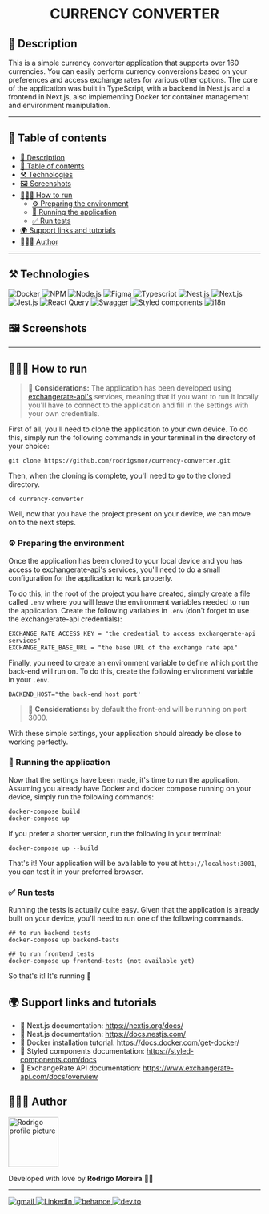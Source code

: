 <h1 align="center"> CURRENCY CONVERTER </h1>

## 📖 Description

This is a simple currency converter application that supports over 160 currencies. You can easily perform currency conversions based on your preferences and access exchange rates for various other options. The core of the application was built in TypeScript, with a backend in Nest.js and a frontend in Next.js, also implementing Docker for container management and environment manipulation.

---

## 📜 Table of contents

- [📖 Description](#-description)
- [📜 Table of contents](#-table-of-contents)
- [⚒️ Technologies](#️-technologies)
- [🖼️ Screenshots](#️-screenshots)
- [🏃🏽‍♂️ How to run](#️-how-to-run)
  - [⚙️ Preparing the environment](#️-preparing-the-environment)
  - [🚀 Running the application](#-running-the-application)
  - [✅ Run tests](#-run-tests)
- [🌍  Support links and tutorials](#--support-links-and-tutorials)
- [👨🏽‍🦱 Author](#-author)

---

## ⚒️ Technologies

<div>
  <img src="https://img.shields.io/badge/docker-%230db7ed.svg?style=for-the-badge&logo=docker&logoColor=white" alt="Docker"/>
  <img src="https://img.shields.io/badge/NPM-%23CB3837.svg?style=for-the-badge&logo=npm&logoColor=white" alt="NPM" />
  <img src="https://img.shields.io/badge/node.js-6DA55F?style=for-the-badge&logo=node.js&logoColor=white" alt="Node.js" />
  <img src="https://img.shields.io/badge/figma-%23F24E1E.svg?style=for-the-badge&logo=figma&logoColor=white" alt="Figma" />
  <img src="https://img.shields.io/badge/typescript-%23007ACC.svg?style=for-the-badge&logo=typescript&logoColor=white" alt="Typescript" />
  <img src="https://img.shields.io/badge/nestjs-%23E0234E.svg?style=for-the-badge&logo=nestjs&logoColor=white" alt="Nest.js" />
  <img src="https://img.shields.io/badge/Next-black?style=for-the-badge&logo=next.js&logoColor=white" alt="Next.js" />
  <img src="https://img.shields.io/badge/-jest-%23C21325?style=for-the-badge&logo=jest&logoColor=white" alt="Jest.js" />
  <img src="https://img.shields.io/badge/-React%20Query-FF4154?style=for-the-badge&logo=react%20query&logoColor=white" alt="React Query" />
  <img src="https://img.shields.io/badge/-Swagger-%23Clojure?style=for-the-badge&logo=swagger&logoColor=white" alt="Swagger" />
  <img src="https://img.shields.io/badge/styled--components-DB7093?style=for-the-badge&logo=styled-components&logoColor=white" alt="Styled components" />
  <img src="https://img.shields.io/badge/i18n-0781b5?style=for-the-badge" alt="i18n" />
</div>

## 🖼️ Screenshots

----

## 🏃🏽‍♂️ How to run

> 💭 **Considerations:** The application has been developed using [exchangerate-api's](https://www.exchangerate-api.com/) services, meaning that if you want to run it locally you'll have to connect to the application and fill in the settings with your own credentials.

First of all, you'll need to clone the application to your own device. To do this, simply run the following commands in your terminal in the directory of your choice:

````
git clone https://github.com/rodrigsmor/currency-converter.git
````

Then, when the cloning is complete, you'll need to go to the cloned directory.

`````
cd currency-converter
`````

Well, now that you have the project present on your device, we can move on to the next steps.

### ⚙️ Preparing the environment

Once the application has been cloned to your local device and you has access to exchangerate-api's services, you'll need to do a small configuration for the application to work properly.

To do this, in the root of the project you have created, simply create a file called `.env` where you will leave the environment variables needed to run the application. Create the following variables in `.env` (don't forget to use the exchangerate-api credentials): 

````
EXCHANGE_RATE_ACCESS_KEY = "the credential to access exchangerate-api services"
EXCHANGE_RATE_BASE_URL = "the base URL of the exchange rate api"
````

Finally, you need to create an environment variable to define which port the back-end will run on. To do this, create the following environment variable in your `.env`.

````
BACKEND_HOST="the back-end host port'
````
> 💭 **Considerations:** by default the front-end will be running on port 3000.

With these simple settings, your application should already be close to working perfectly.

### 🚀 Running the application

Now that the settings have been made, it's time to run the application. Assuming you already have Docker and docker compose running on your device, simply run the following commands:

````
docker-compose build
docker-compose up
````

If you prefer a shorter version, run the following in your terminal:

````
docker-compose up --build
````

That's it! Your application will be available to you at `http://localhost:3001`, you can test it in your preferred browser.

### ✅ Run tests

Running the tests is actually quite easy. Given that the application is already built on your device, you'll need to run one of the following commands.

````
## to run backend tests
docker-compose up backend-tests

## to run frontend tests
docker-compose up frontend-tests (not available yet)
````

So that's it! It's running 🎉

## 🌍  Support links and tutorials

- 🔗 Next.js documentation: https://nextjs.org/docs/
- 🔗 Nest.js documentation: https://docs.nestjs.com/
- 🔗 Docker installation tutorial: https://docs.docker.com/get-docker/
- 🔗 Styled components documentation: https://styled-components.com/docs
- 🔗 ExchangeRate API documentation: https://www.exchangerate-api.com/docs/overview

## 👨🏽‍🦱 Author

<img height="100px" src="https://avatars.githubusercontent.com/u/78985382?v=4" alt="Rodrigo profile picture">
<p>Developed with love by <b size="48px">Rodrigo Moreira</b> 
 💜🚀</p>

---

<div>
  <a href="mailto:rodrigsmor.pf@gmail.com">
    <img src="https://img.shields.io/badge/Gmail-D14836?style=for-the-badge&logo=gmail&logoColor=white" alt="gmail">
  </a>
  <a href="https://www.linkedin.com/in/psrodrigomoreira/">
    <img src="https://img.shields.io/badge/linkedin-%230077B5.svg?style=for-the-badge&logo=linkedin&logoColor=white" alt="LinkedIn">
  </a>
  <a href="https://www.behance.net/rodrigsmor">
    <img src="https://img.shields.io/badge/Behance-1769ff?style=for-the-badge&logo=behance&logoColor=white" alt="behance">
  </a>
  <a href="https://dev.to/psrodrigs">
    <img src="https://img.shields.io/badge/dev.to-0A0A0A?style=for-the-badge&logo=devdotto&logoColor=white" alt="dev.to">
  </a>
</div>

[def]: #📒-introduction
